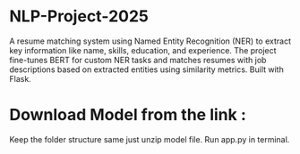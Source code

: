 # NLP-Project-2025
A resume matching system using Named Entity Recognition (NER) to extract key information like name, skills, education, and experience. The project fine-tunes BERT for custom NER tasks and matches resumes with job descriptions based on extracted entities using similarity metrics. Built with Flask.
# Download Model from the link : 
Keep the folder structure same just unzip model file. Run app.py in terminal.
